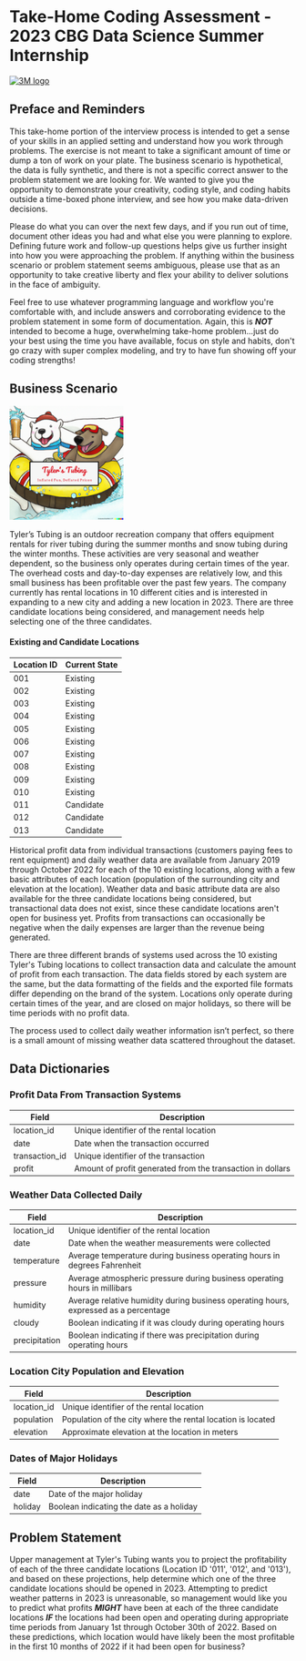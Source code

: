 # Take-Home Coding Assessment - 2023 CBG Data Science Summer Internship

[![3M logo](https://www.3m.com/3m_theme_assets/themes/3MTheme/assets/images/unicorn/Logo.png)](https://www.3m.com/)

## Preface and Reminders

This take-home portion of the interview process is intended to get a sense of your skills in an applied setting and 
understand how you work through problems. The exercise is not meant to take a significant amount of time or dump a 
ton of work on your plate. The business scenario is hypothetical, the data is fully synthetic, and there is not a 
specific correct answer to the problem statement we are looking for. We wanted to give you the opportunity to 
demonstrate your creativity, coding style, and coding habits outside a time-boxed phone interview, and see how you 
make data-driven decisions.

Please do what you can over the next few days, and if you run out of time, document other ideas you had and what else 
you were planning to explore. Defining future work and follow-up questions helps give us further insight into how you 
were approaching the problem. If anything within the business scenario or problem statement seems ambiguous, please use 
that as an opportunity to take creative liberty and flex your ability to deliver solutions in the face of ambiguity.

Feel free to use whatever programming language and workflow you're comfortable with, and include answers and corroborating 
evidence to the problem statement in some form of documentation. Again, this is ***NOT*** intended to become a huge, overwhelming 
take-home problem...just do your best using the time you have available, focus on style and habits, don't go crazy with super 
complex modeling, and try to have fun showing off your coding strengths!

## Business Scenario

<img src="./assets/logos/Tylers_Tubing_Logo.png" alt="drawing" width="200"/>

Tyler’s Tubing is an outdoor recreation company that offers equipment rentals for river tubing during the summer months 
and snow tubing during the winter months. These activities are very seasonal and weather dependent, so the business 
only operates during certain times of the year. The overhead costs and day-to-day expenses are relatively low, and this 
small business has been profitable over the past few years. The company currently has rental locations in 10 different 
cities and is interested in expanding to a new city and adding a new location in 2023. There are three candidate locations 
being considered, and management needs help selecting one of the three candidates.

#### Existing and Candidate Locations

| Location ID | Current State |
|-------------|---------------|
| 001         | Existing      |
| 002         | Existing      |
| 003         | Existing      |
| 004         | Existing      |
| 005         | Existing      |
| 006         | Existing      |
| 007         | Existing      |
| 008         | Existing      |
| 009         | Existing      |
| 010         | Existing      |
| 011         | Candidate     |
| 012         | Candidate     |
| 013         | Candidate     |


Historical profit data from individual transactions (customers paying fees to rent equipment) and daily weather data are 
available from January 2019 through October 2022 for each of the 10 existing locations, along with a few basic attributes 
of each location (population of the surrounding city and elevation at the location). Weather data and basic attribute data 
are also available for the three candidate locations being considered, but transactional data does not exist, since these 
candidate locations aren't open for business yet. Profits from transactions can occasionally be negative when the daily 
expenses are larger than the revenue being generated.

There are three different brands of systems used across the 10 existing Tyler's Tubing locations to collect transaction data 
and calculate the amount of profit from each transaction. The data fields stored by each system are the same, but the data 
formatting of the fields and the exported file formats differ depending on the brand of the system. Locations only operate 
during certain times of the year, and are closed on major holidays, so there will be time periods with no profit data.

The process used to collect daily weather information isn’t perfect, so there is a small amount of missing weather data 
scattered throughout the dataset.

## Data Dictionaries

### Profit Data From Transaction Systems

| Field          | Description                                                 |
|----------------|-------------------------------------------------------------|
| location_id    | Unique identifier of the rental location                    |
| date           | Date when the transaction occurred                          |
| transaction_id | Unique identifier of the transaction                        |
| profit         | Amount of profit generated from the transaction in dollars  |

### Weather Data Collected Daily

| Field         | Description                                                                           |
|---------------|---------------------------------------------------------------------------------------|
| location_id   | Unique identifier of the rental location                                              |
| date          | Date when the weather measurements were collected                                     |
| temperature   | Average temperature during business operating hours in degrees Fahrenheit             |
| pressure      | Average atmospheric pressure during business operating hours in millibars             |
| humidity      | Average relative humidity during business operating hours, expressed as a percentage  |
| cloudy        | Boolean indicating if it was cloudy during operating hours                            |
| precipitation | Boolean indicating if there was precipitation during operating hours                  |

### Location City Population and Elevation

| Field         | Description                                                  |
|---------------|--------------------------------------------------------------|
| location_id   | Unique identifier of the rental location                     |
| population    | Population of the city where the rental location is located  |
| elevation     | Approximate elevation at the location in meters              |

### Dates of Major Holidays

| Field     | Description                              |
|-----------|------------------------------------------|
| date      | Date of the major holiday                |
| holiday   | Boolean indicating the date as a holiday |

## Problem Statement

Upper management at Tyler's Tubing wants you to project the profitability of each of the three candidate locations 
(Location ID '011', '012', and '013'), and based on these projections, help determine which one of the three candidate 
locations should be opened in 2023. Attempting to predict weather patterns in 2023 is unreasonable, so management 
would like you to predict what profits ***MIGHT*** have been at each of the three candidate locations ***IF*** the locations 
had been open and operating during appropriate time periods from January 1st through October 30th of 2022. Based on these 
predictions, which location would have likely been the most profitable in the first 10 months of 2022 if it had been open 
for business?
